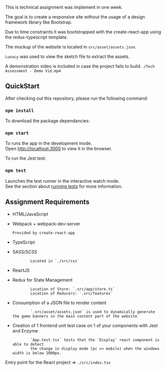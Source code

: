 This is technical assignment was implement in one week.

The goal is to create a responsive site without the usage of a design framework library like Bootstrap. 

Due to time constraints it was bootstrapped with the create-react-app using the redux-typescript template. 

The mockup of the website is located in `src/asset/assets.json`.

`Lunacy` was used to view the sketch file to extract the assets.

A demonstration video is included in case the project fails to build `./Tech Assessment - Demo Vid.mp4`

## QuickStart

After checking out this repository, please run the following command:

### `npm install`
To download the package dependancies:
### `npm start`
To runs the app in the development mode.<br />
Open [http://localhost:3000](http://localhost:3000) to view it in the browser.

To run the Jest test:
### `npm test`
Launches the test runner in the interactive watch mode.<br />
See the section about [running tests](https://facebook.github.io/create-react-app/docs/running-tests) for more information.

## Assignment Requirements

-	HTML/JavaScript 
-	Webpack + webpack-dev-server

        Provided by create-react-app

-	TypeScript
-	SASS/SCSS
        
                Located in `./src/css`

-	ReactJS
-	Redux for State Management

                Location of Store: `.src/app/store.ts`
                Location of Reducers: `.src/features`

-	Consumption of a JSON file to render content

                `.src/asset/assets.json` is used to dynamically generate the game banners in the main content part of the website

-	Creation of 1 frontend unit test case on 1 of your components with Jest and Enzyme 

                `App.test.tsx` tests that the `Display` react component is able to detect 
                the change in display mode (pc => mobile) when the windows width is below 1000px. 

Entry point for the React project => `./src/index.tsx`
